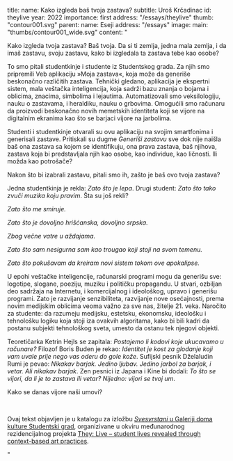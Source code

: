 title:
    name: Kako izgleda baš tvoja zastava? 
    subtitle: Uroš Krčadinac
id: theylive
year: 2022
importance: first
address: "/essays/theylive"
thumb: "contour001.svg"
parent:
    name: Eseji
    address: "/essays"
image:
    main: "thumbs/contour001_wide.svg"
content: "<p class='regular'>Kako izgleda tvoja zastava? Baš tvoja. Da si ti zemlja, jedna mala zemlja, i da imaš zastavu, svoju zastavu, kako bi izgledala ta zastava tebe kao osobe?</p>
<p class='regular'>To smo pitali studentkinje i studente iz Studentskog grada. Za njih smo pripremili Veb aplikaciju »Moja zastava«, koja može da generiše beskonačno različitih zastava. Tehnički gledano, aplikacija je ekspertni sistem, mala veštačka inteligencija, koja sadrži bazu znanja o bojama i oblicima, znacima, simbolima i lejautima. Automatizovali smo veksilologiju, nauku o zastavama, i heraldiku, nauku o grbovima. Omogućili smo računaru da proizvodi beskonačno novih memetskih identiteta koji se vijore na digitalnim ekranima kao što se barjaci vijore na jarbolima. </p>
<p class='regular'>Studenti i studentkinje otvarali su ovu aplikaciju na svojim smartfonima i generisali zastave. Pritiskali su dugme <em>Generiši zastavu</em> sve dok nije naišla baš ona zastava sa kojom se identifikuju, ona prava zastava, baš njihova, zastava koja bi predstavljala njih kao osobe, kao individue, kao ličnosti. Ili možda kao potrošače?</p>
<p class='regular'>Nakon što bi izabrali zastavu, pitali smo ih, zašto je baš ovo tvoja zastava?</p>
<p class='regular'>Jedna studentkinja je rekla: <em>Zato što je lepa</em>. Drugi student: <em>Zato što tako zvuči muzika koju pravim</em>. Šta su još rekli?</p>
<p class='regular'><em>Zato što me smiruje.</em></p>
<p class='regular'><em>Zato što je dovoljno hrišćanska, dovoljno srpska.</em></p>
<p class='regular'><em>Zbog večne vatre u aždajama.</em></p>
<p class='regular'><em>Zato što sam nesigurna sam kao trougao koji stoji na svom temenu.</em></p>
<p class='regular'><em>Zato što pokušavam da kreiram novi sistem tokom ove apokalipse.</em></p>
<p class='regular'>U epohi veštačke inteligencije, računarski programi mogu da generišu sve: logotipe, slogane, poeziju, muziku i političku propagandu. U stvari, ozbiljan deo sadržaja na Internetu, i komercijalnog i ideološkog, upravo i generišu programi. Zato je razvijanje senzibiliteta, razvijanje nove osećajnosti, prema novim medijskim oblicima veoma važno za sve nas, žitelje 21. veka. Naročito za studente: da razumeju medijsku, estetsku, ekonomsku, ideološku i tehnološku logiku koja stoji iza ovakvih algoritama, kako bi bili kadri da postanu subjekti tehnološkog sveta, umesto da ostanu tek njegovi objekti.</p>
<p class='regular'>Teoretičarka Ketrin Hejls se zapitala: <em>Postajemo li kodovi koje ukucavamo u računare?</em> Filozof Boris Buden je rekao: <em>Identitet je kost za glodanje koji vam uvale prije nego vas oderu do gole kože</em>. Sufijski pesnik Dželaludin Rumi je pevao: <em>Nikakav barjak. Jedino ljubav. Jedino jarbol za barjak, i vetar. Ali nikakav barjak</em>. Zen pesnici iz Japana i Kine bi dodali: <em>To što se vijori, da li je to zastava ili vetar? Nijedno: vijori se tvoj um</em>.</p>
<p class='regular'>Kako se danas vijore naši umovi?</p>
<p class='regular'><br></p>
<p class='regular end-text'>Ovaj tekst objavljen je u katalogu za izložbu <a href='/svesvrstani/exhibitions/dksg/' target='_blank'><em>Svesvrstani</em> u Galeriji doma kulture Studentski grad</a>, organizivane u okviru međunarodnog rezidencijalnog projekta <a href='https://theylive.eu/' target='_blank'>They: Live – student lives revealed through context-based art practices</a>.</p>"